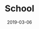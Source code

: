 ---
layout: post
title: "School"
date: 2019-03-06
year: 2019
type: personal
tags: personal school
---
